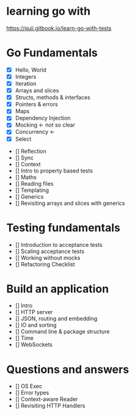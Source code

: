 # learning go with

https://quii.gitbook.io/learn-go-with-tests

# Go Fundamentals

- [x] Hello, World
- [x] Integers
- [x] Iteration
- [x] Arrays and slices
- [x] Structs, methods & interfaces
- [x] Pointers & errors
- [x] Maps
- [x] Dependency Injection
- [x] Mocking <- not so clear
- [x] Concurrency <-
- [x] Select
- [] Reflection
- [] Sync
- [] Context
- [] Intro to property based tests
- [] Maths
- [] Reading files
- [] Templating
- [] Generics
- [] Revisiting arrays and slices with generics

# Testing fundamentals

- [] Introduction to acceptance tests
- [] Scaling acceptance tests
- [] Working without mocks
- [] Refactoring Checklist

# Build an application

- [] Intro
- [] HTTP server
- [] JSON, routing and embedding
- [] IO and sorting
- [] Command line & package structure
- [] Time
- [] WebSockets

# Questions and answers

- [] OS Exec
- [] Error types
- [] Context-aware Reader
- [] Revisiting HTTP Handlers
